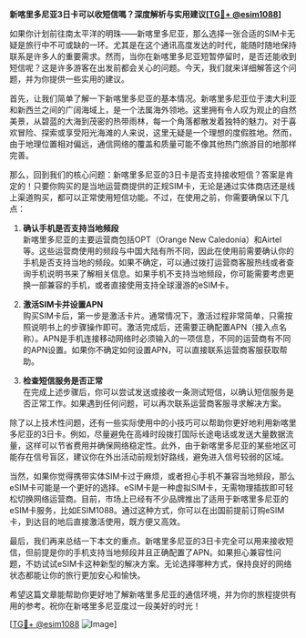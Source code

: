 **新喀里多尼亚3日卡可以收短信嗎？深度解析与实用建议[[TG💪+ @esim1088](https://t.me/s/esim1088)]**

如果你计划前往南太平洋的明珠——新喀里多尼亚，那么选择一张合适的SIM卡无疑是旅行中不可或缺的一环。尤其是在这个通讯高度发达的时代，能随时随地保持联系是许多人的重要需求。然而，当你在新喀里多尼亚短暂停留时，是否还能收到短信呢？这是许多游客在出发前都会关心的问题。今天，我们就来详细解答这个问题，并为你提供一些实用的建议。

首先，让我们简单了解一下新喀里多尼亚的基本情况。新喀里多尼亚位于澳大利亚和新西兰之间的广阔海域上，是一个法属海外领地。这里拥有令人叹为观止的自然美景，从碧蓝的大海到茂密的热带雨林，每一个角落都散发着独特的魅力。对于喜欢冒险、探索或享受阳光海滩的人来说，这里无疑是一个理想的度假胜地。然而，由于地理位置相对偏远，通信网络的覆盖和质量可能不像其他热门旅游目的地那样完善。

那么，回到我们的核心问题：新喀里多尼亚的3日卡是否支持接收短信？答案是肯定的！只要你购买的是当地运营商提供的正规SIM卡，无论是通过实体商店还是线上渠道购买，都可以正常使用短信功能。不过，在使用之前，你需要确保以下几点：

1. **确认手机是否支持当地频段**  
   新喀里多尼亚的主要运营商包括OPT（Orange New Caledonia）和Airtel等。这些运营商使用的频段与中国大陆有所不同，因此在使用前需要确认你的手机是否支持当地的频段。如果不确定，可以通过拨打运营商客服热线或者查询手机说明书来了解相关信息。如果手机不支持当地频段，你可能需要考虑更换一部兼容的手机，或者直接使用支持全球漫游的eSIM卡。

2. **激活SIM卡并设置APN**  
   购买SIM卡后，第一步是激活卡片。通常情况下，激活过程非常简单，只需按照说明书上的步骤操作即可。激活完成后，还需要正确配置APN（接入点名称）。APN是手机连接移动网络时必须输入的一项信息，不同的运营商有不同的APN设置。如果你不确定如何设置APN，可以直接联系运营商客服获取帮助。

3. **检查短信服务是否正常**  
   在完成上述步骤后，你可以尝试发送或接收一条测试短信，以确认短信服务是否正常工作。如果遇到任何问题，可以再次联系运营商客服寻求解决方案。

除了以上技术性问题，还有一些实际使用中的小技巧可以帮助你更好地利用新喀里多尼亚的3日卡。例如，尽量避免在高峰时段拨打国际长途电话或发送大量数据流量，这样可以节省费用并确保网络稳定性。此外，由于新喀里多尼亚的某些地区可能存在信号盲区，建议你在外出活动前规划好路线，避免进入信号较弱的区域。

当然，如果你觉得携带实体SIM卡过于麻烦，或者担心手机不兼容当地频段，那么eSIM卡可能是一个更好的选择。eSIM卡是一种虚拟SIM卡，无需物理插拔即可轻松切换网络运营商。目前，市场上已经有不少品牌推出了适用于新喀里多尼亚的eSIM卡服务，比如ESIM1088。通过这种方式，你可以在出国前提前订购eSIM卡，到达目的地后直接激活使用，既方便又高效。

最后，我们再来总结一下本文的重点。新喀里多尼亚的3日卡完全可以用来接收短信，但前提是你的手机支持当地频段并且正确配置了APN。如果担心兼容性问题，不妨试试eSIM卡这种新型的解决方案。无论选择哪种方式，保持良好的网络状态都能让你的旅行更加安心和愉快。

希望这篇文章能帮助你更好地了解新喀里多尼亚的通信环境，并为你的旅程提供有用的参考。祝你在新喀里多尼亚度过一段美好的时光！

[[TG💪+ @esim1088](https://t.me/s/esim1088) ![Image](https://i.postimg.cc/4NQfJmqS/Snipaste-2025-05-13-00-14-12.png)]